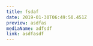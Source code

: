 ```yaml
---
title: fsdaf
date: 2019-01-30T06:49:50.451Z
preview: asdfas
mediaName: adfsdf
link: asdfasdf
---
```


